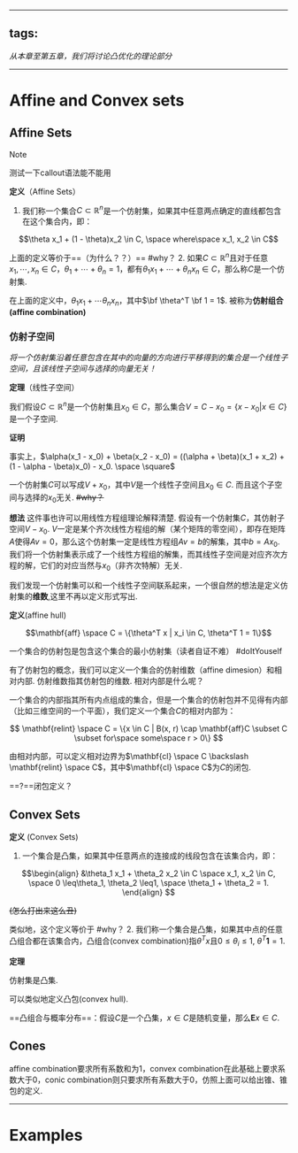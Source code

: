 <head>
    <script src="https://cdn.mathjax.org/mathjax/latest/MathJax.js?config=TeX-AMS-MML_HTMLorMML" type="text/javascript"></script>
    <script type="text/x-mathjax-config">
        MathJax.Hub.Config({
            tex2jax: {
            skipTags: ['script', 'noscript', 'style', 'textarea', 'pre'],
            inlineMath: [['$','$']]
            }
        });
    </script>
</head>

---
tags:
---
*从本章至第五章，我们将讨论凸优化的理论部分*

---
# Affine and Convex sets

## Affine Sets


> [!note]
> 测试一下callout语法能不能用



**定义**（Affine Sets）

1. 我们称一个集合$C \subset \mathbb R^n$是一个仿射集，如果其中任意两点确定的直线都包含在这个集合内，即：

$$\theta x_1 + (1 - \theta)x_2 \in C, \space where\space x_1, x_2 \in C$$

上面的定义等价于==（为什么？？）== #why？
2. 如果$C \subset \mathbb{R}^n$且对于任意$x_1 ,\cdots, x_n \in C$，$\theta_1 + \cdots +\theta_n = 1$，都有$\theta_1 x_1 + \cdots + \theta_n x_n \in C$，那么称$C$是一个仿射集.

在上面的定义中，$\theta_1 x_1 + \cdots \theta_n x_n$，其中$\bf \theta^T \bf 1 = 1$. 被称为**仿射组合(affine combination)**

### **仿射子空间**

*将一个仿射集沿着任意包含在其中的向量的方向进行平移得到的集合是一个线性子空间，且该线性子空间与选择的向量无关！*

**定理**（线性子空间）

我们假设$C \subset \mathbb{R}^n$是一个仿射集且$x_0 \in C$，那么集合$V = C - x_0 = \{x - x_0 | x \in C\}$是一个子空间.

**证明**

事实上，$\alpha(x_1 - x_0) + \beta(x_2 - x_0) = ((\alpha + \beta)(x_1 + x_2) + (1 - \alpha - \beta)x_0) - x_0. \space \square$

一个仿射集$C$可以写成$V + x_0$，其中$V$是一个线性子空间且$x_0 \in C$. 而且这个子空间与选择的$x_0$无关. ~~#why？~~

**想法** 这件事也许可以用线性方程组理论解释清楚. 假设有一个仿射集$C$，其仿射子空间$V - x_0$. $V$一定是某个齐次线性方程组的解（某个矩阵的零空间），即存在矩阵$A$使得$A v = 0$，那么这个仿射集一定是线性方程组$A v =  b$的解集，其中$b = A  x_0$. 我们将一个仿射集表示成了一个线性方程组的解集，而其线性子空间是对应齐次方程的解，它们的对应当然与$x_0$（非齐次特解）无关.

我们发现一个仿射集可以和一个线性子空间联系起来，一个很自然的想法是定义仿射集的**维数**,这里不再以定义形式写出.

**定义**(affine hull)

$$\mathbf{aff} \space C = \{\theta^T x | x_i \in C, \theta^T 1 = 1\}$$

一个集合的仿射包是包含这个集合的最小仿射集（读者自证不难） #doItYouself 

有了仿射包的概念，我们可以定义一个集合的仿射维数（affine dimesion）和相对内部. 仿射维数指其仿射包的维数. 相对内部是什么呢？

一个集合的内部指其所有内点组成的集合，但是一个集合的仿射包并不见得有内部（比如三维空间的一个平面），我们定义一个集合$C$的相对内部为：

$$
\mathbf{relint} \space C = \{x \in C | B(x, r) \cap \mathbf{aff}C \subset C \subset for\space  some\space r > 0\}
$$

由相对内部，可以定义相对边界为$\mathbf{cl} \space C \backslash \mathbf{relint} \space C$，其中$\mathbf{cl} \space C$为$C$的闭包.

==?==闭包定义？

## Convex Sets

**定义** (Convex Sets)

1. 一个集合是凸集，如果其中任意两点的连接成的线段包含在该集合内，即：

$$\begin{align}
&\theta_1 x_1 + \theta_2 x_2 \in C \space x_1, x_2 \in C, \space 0 \leq\theta_1, \theta_2 \leq1, \space \theta_1 + \theta_2 = 1.
\end{align}
$$

~~(怎么打出来这么丑)~~

类似地，这个定义等价于 #why？ 
2. 我们称一个集合是凸集，如果其中点的任意凸组合都在该集合内，凸组合(convex combination)指$\theta^T x$且$0\leq\theta_i\leq1$, $\theta^T \mathbf{1} = 1$.

**定理**

仿射集是凸集.

可以类似地定义凸包(convex hull).

==凸组合与概率分布==：假设$C$是一个凸集，$x\in C$是随机变量，那么$\mathbf{E}x \in C$.

## Cones

affine combination要求所有系数和为1，convex combination在此基础上要求系数大于0，conic combination则只要求所有系数大于0，仿照上面可以给出锥、锥包的定义.

---

# Examples

